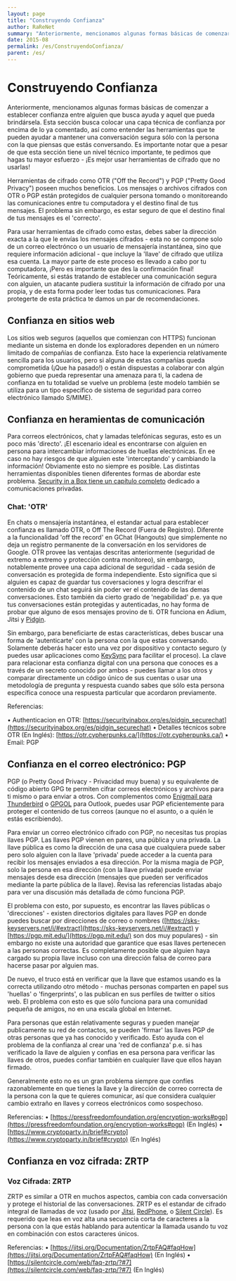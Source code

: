 ```yaml
---
layout: page
title: "Construyendo Confianza"
author: RaReNet
summary: "Anteriormente, mencionamos algunas formas básicas de comenzar a establecer confianzae entre alguien que busca ayuda y aquel que pueda brindársela. Esta sección busca colocar una capa técnica de confianza por encima de lo ya comentado, así como entender las herramientas que te pueden ayudar a mantener una conversación segura sólo con la persona con la que piensas que estás conversando. Es importante notar que a pesar de que esta sección tiene un nivel técnico importante, te pedimos que hagas tu mayor esfuerzo - ¡Es mejor usar herramientas de cifrado que no usarlas!"
date: 2015-08
permalink: /es/ConstruyendoConfianza/
parent: /es/
---
```


# Construyendo Confianza

Anteriormente, mencionamos algunas formas básicas de comenzar a establecer confianza entre alguien que busca ayuda y aquel que pueda brindársela. Esta sección busca colocar una capa técnica de confianza por encima de lo ya comentado, así como entender las herramientas que te pueden ayudar a mantener una conversación segura sólo con la persona con la que piensas que estás conversando. Es importante notar que a pesar de que esta sección tiene un nivel técnico importante, te pedimos que hagas tu mayor esfuerzo - ¡Es mejor usar herramientas de cifrado que no usarlas!

Herramientas de cifrado como OTR ("Off the Record") y PGP ("Pretty Good Privacy") poseen muchos beneficios. Los mensajes o archivos cifrados con OTR o PGP están protegidos de cualquier persona tomando o monitoreando las comunicaciones entre tu computadora y el destino final de tus mensajes. El problema sin embargo, es estar seguro de que el destino final de tus mensajes es el 'correcto'.

Para usar herramientas de cifrado como estas, debes saber la dirección exacta a la que le envías los mensajes cifrados - esta no se compone solo de un correo electrónco o un usuario de mensajería instantánea, sino que requiere información adicional - que incluye la 'llave' de cifrado que utiliza esa cuenta.  La mayor parte de este proceso es llevado a cabo por tu computadora, ¡Pero es importante que des la confirmación final! Teóricamente, si estás tratando de establecer una comunicación segura con alguien, un atacante pudiera sustituir la información de cifrado por una propia, y de esta forma poder leer todas tus comunicaciones. Para protegerte de esta práctica te damos un par de recomendaciones.

## Confianza en sitios web
Los sitios web seguros (aquellos que comienzan con HTTPS) funcionan mediante un sistema en donde los exploradores dependen en un número limitado de compañías de confianza. Esto hace la experiencia relatívamente sencilla para los usuarios, pero si alguna de estas compañías queda comprometida (¡Que ha pasado!) o están dispuestas a colaborar con algún gobierno que pueda representar una amenaza para ti, la cadena de confianza en tu totalidad se vuelve un problema (este modelo también se utiliza para un tipo específico de sistema de seguridad para correo electrónico llamado S/MIME).

## Confianza en heramientas de comunicación
Para correos electrónicos, chat y lamadas telefónicas seguras, esto es un poco más 'directo'. ¡El escenario ideal es encontrarse con alguien en persona para intercambiar informaciones de huellas electrónicas. En ee caso no hay riesgos de que alguien este 'interceptando' y cambiando la información! Obviamente esto no siempre es posible. Las distintas herramientas disponibles tienen diferentes formas de abordar este problema. [Security in a Box tiene un capítulo completo](https://securityinabox.org/es/chapter-7) dedicado a comunicaciones privadas.

### Chat: 'OTR'
En chats o mensajería instantánea, el estandar actual para establecer confianza es llamado OTR, o Off The Record (Fuera de Registro). Diferente a la funcionalidad 'off the record' en GChat (Hangouts) que simplemente no deja un registro permanente de la conversación en los servidores de Google. OTR provee las ventajas descritas anteriormente (seguridad de extremo a extremo y protección contra monitoreo), sin embargo, notablemente provee una capa adicional de seguridad - cada sesión de conversación es protegida de forma independiente. Esto significa que si alguien es capaz de guardar tus coversaciones y logra descrifrar el contenido de un chat seguirá sin poder ver el contenido de las demas conversaciones. Esto también da cierto grado de 'negabilidad' p.e. ya que tus conversaciones están protegidas y autenticadas, no hay forma de probar que alguno de esos mensajes provino de ti. OTR funciona en Adium, Jitsi y [Pidgin](https://securityinabox.org/es/pidgin_main).

Sin embargo, para beneficiarte de estas características, debes buscar una forma de 'autenticarte' con la persona con la que estas conversando. Solamente deberás hacer esto una vez por dispositivo y contacto seguro (y puedes usar aplicaciones como [KeySync](https://guardianproject.info/apps/keysync/) para facilitar el proceso). La clave para relacionar esta confianza digital con una persona que conoces es a través de un secreto conocido por ambos - puedes llamar a los otros y comparar directamente un código único de sus cuentas o usar una metodología de pregunta y respuesta cuando sabes que sólo esta persona específica conoce una respuesta particular que acordaron previamente.

Referencias:

• Authenticacion en OTR: [https://securityinabox.org/es/pidgin_securechat](https://securityinabox.org/es/pidgin_securechat)
• Detalles técnicos sobre OTR (En Inglés): [https://otr.cypherpunks.ca/](https://otr.cypherpunks.ca/)
• Email: PGP

## Confianza en el correo electrónico: PGP

PGP (o Pretty Good Privacy - Privacidad muy buena) y su equivalente de código abierto GPG te permiten cifrar correos electrónicos y archivos para ti mismo o para enviar a otros. Con complementos como [Enigmail para Thunderbird](https://securityinabox.org/es/thunderbird_main) o [GPGOL](http://www.gpg4win.org/) para Outlook, puedes usar PGP eficientemente para proteger el contenido de tus correos (aunque no el asunto, o a quién le estás escribiendo).

Para enviar un correo electrónico cifrado con PGP, no necesitas tus propias llaves PGP. Las llaves PGP vienen en pares, una pública y una privada. La llave pública es como la dirección de una casa que cualquiera puede saber pero solo alguien con la llave 'privada' puede acceder a la cuenta para recibir los mensajes enviados a esa dirección. Por la misma magia de PGP, solo la persona en esa dirección (con la llave privada) puede enviar mensajes desde esa dirección (mensajes que pueden ser verificados mediante la parte pública de la llave). Revisa las referencias listadas abajo para ver una discusión más detallada de cómo funciona PGP.

El problema con esto, por supuesto, es encontrar las llaves públicas o 'direcciones' - existen directorios digitales para llaves PGP en donde puedes buscar por direcciones de correo o nombres ([https://sks-keyservers.net/i/#extract](https://sks-keyservers.net/i/#extract) y [https://pgp.mit.edu/](https://pgp.mit.edu/) son dos muy populares) - sin embargo no existe una autoridad que garantice que esas llaves pertenecen a las personas correctas. Es completamente posible que alguien haya cargado su propia llave incluso con una dirección falsa de correo para hacerse pasar por alguien mas.

De nuevo, el truco está en verificar que la llave que estamos usando es la correcta utilizando otro método - muchas personas comparten en papel sus 'huellas' o 'fingerprints', o las publican en sus perfiles de twitter o sitios web. El problema con esto es que sólo funciona para una comunidad pequeña de amigos, no en una escala global en Internet.

Para personas que están relativamente seguras y pueden manejar publicamente su red de contactos, se pueden 'firmar' las llaves PGP de otras personas que ya has conocido y verificado. Esto ayuda con el problema de la confianza al crear una 'red de confianza' p.e. si has verificado la llave de alguien y confias en esa persona para verificar las llaves de otros, puedes confiar también en cualquier llave que ellos hayan firmado.

Generalmente esto no es un gran problema siempre que confíes razonablemente en que tienes la llave y la dirección de correo correcta de la persona con la que te quieres comunicar, así que considera cualquier cambio extraño en llaves y correos electrónicos como sospechoso.

Referencias:
• [https://pressfreedomfoundation.org/encryption-works#pgp](https://pressfreedomfoundation.org/encryption-works#pgp) (En Inglés)
• [https://www.cryptoparty.in/brief#crypto](https://www.cryptoparty.in/brief#crypto) (En Inglés)

## Confianza en voz cifrada: ZRTP

### Voz Cifrada: ZRTP

ZRTP es similar a OTR en muchos aspectos, cambia con cada conversación y protege el historial de las conversaciones. ZRTP es el estandar de cifrado integral de llamadas de voz (usado por [Jitsi](https://securityinabox.org/en/jitsi), [RedPhone](https://whispersystems.org/#privacy), o [Silent Circle](https://silentcircle.com/)). Es requerido que leas en voz alta una secuencia corta de caracteres a la persona con la que estás hablando para autenticar la llamada usando tu voz en combinación con estos caracteres únicos.

Referencias:
• [https://jitsi.org/Documentation/ZrtpFAQ#faqHow](https://jitsi.org/Documentation/ZrtpFAQ#faqHow) (En Inglés)
• [https://silentcircle.com/web/faq-zrtp/?#7](https://silentcircle.com/web/faq-zrtp/?#7) (En Inglés)

